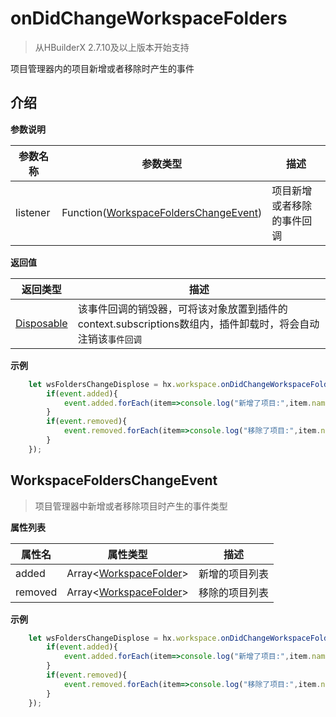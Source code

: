 # onDidChangeWorkspaceFolders

> 从HBuilderX 2.7.10及以上版本开始支持

项目管理器内的项目新增或者移除时产生的事件

## 介绍

**参数说明**

|参数名称	|参数类型															|描述		|
|--			|--																	|--			|
|listener	|Function([WorkspaceFoldersChangeEvent](#WorkspaceFoldersChangeEvent))	|项目新增或者移除的事件回调	|

**返回值**

|返回类型	|描述				|
|--			|--					|
|[Disposable](/ExtensionDocs/Api/other/Disposable)	|该事件回调的销毁器，可将该对象放置到插件的context.subscriptions数组内，插件卸载时，将会自动注销该`事件回调`	|

**示例**

``` javascript
    let wsFoldersChangeDisplose = hx.workspace.onDidChangeWorkspaceFolders(function(event){
        if(event.added){
            event.added.forEach(item=>console.log("新增了项目:",item.name));
        }
        if(event.removed){
            event.removed.forEach(item=>console.log("移除了项目:",item.name));
        }
    });
```

## WorkspaceFoldersChangeEvent

> 项目管理器中新增或者移除项目时产生的事件类型

**属性列表**

|属性名	|属性类型											|描述			|
|--		|--													|--				|
|added	| Array&lt;[WorkspaceFolder](/ExtensionDocs/Api/other/WorkspaceFolder)&gt;	|新增的项目列表	|
|removed| Array&lt;[WorkspaceFolder](/ExtensionDocs/Api/other/WorkspaceFolder)&gt;	|移除的项目列表	|

**示例**

``` javascript
    let wsFoldersChangeDisplose = hx.workspace.onDidChangeWorkspaceFolders(function(event){
        if(event.added){
            event.added.forEach(item=>console.log("新增了项目:",item.name));
        }
        if(event.removed){
            event.removed.forEach(item=>console.log("移除了项目:",item.name));
        }
    });
```
